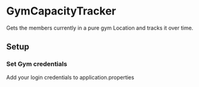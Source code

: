 # GymCapacityTracker
Gets the members currently in a pure gym Location and tracks it over time. 

## Setup

### Set Gym credentials
Add your login credentials to application.properties 

